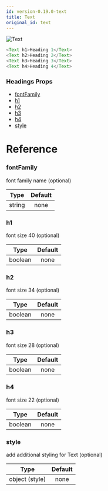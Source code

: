 ```yaml
---
id: version-0.19.0-text
title: Text
original_id: text
---
```


![Text](/react-native-elements/img/text.png)

```js
<Text h1>Heading 1</Text>
<Text h2>Heading 2</Text>
<Text h3>Heading 3</Text>
<Text h4>Heading 4</Text>
```

### Headings Props

  * [fontFamily](#fontfamily)
  * [h1](#h1)
  * [h2](#h2)
  * [h3](#h3)
  * [h4](#h4)
  * [style](#style)

# Reference 

### fontFamily
  font family name (optional) 

 | Type    | Default |
 |:-------:|:-------:|
 |  string   |  none |


### h1
  font size 40 (optional) 

 | Type    | Default |
 |:-------:|:-------:|
 |  boolean   |  none |


### h2
  font size 34 (optional) 

 | Type    | Default |
 |:-------:|:-------:|
 |  boolean   |  none |


### h3
  font size 28 (optional) 

 | Type    | Default |
 |:-------:|:-------:|
 |  boolean   |  none |


### h4
  font size 22 (optional) 

 | Type    | Default |
 |:-------:|:-------:|
 |  boolean   |  none |


### style
  add additional styling for Text (optional) 

 | Type    | Default |
 |:-------:|:-------:|
 |  object (style)   |  none |


